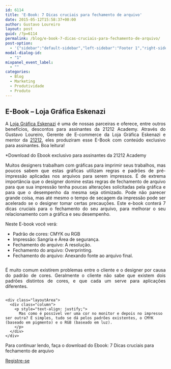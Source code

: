 ```yaml
---
id: 6114
title: 'E-Book: 7 Dicas cruciais para fechamento de arquivo'
date: 2015-05-12T15:58:37+00:00
author: Gustavo Loureiro
layout: post
guid: /?p=6114
permalink: /blog/e-book-7-dicas-cruciais-para-fechamento-de-arquivo/
post-option:
  - '{"sidebar":"default-sidebar","left-sidebar":"Footer 1","right-sidebar":"Footer 1","page-title":"","page-caption":""}'
modal-dialog-id:
  - "1"
mixpanel_event_label:
  - ""
categories:
  - Blog
  - Marketing
  - Produtividade
  - Produto
---
```

<h2 class="p1" style="text-align: justify;">
  E-Book &#8211; Loja Gráfica Eskenazi
</h2>

<p class="p1" style="text-align: justify;">
  A <a href="https://www.lojagraficaeskenazi.com.br/category">Loja Gráfica Eskenazi</a> é uma de nossas parceiras e oferece, entre outros benefícios, descontos para assinantes da 21212 Academy. Através do Gustavo Loureiro, Gerente de E-commerce da Loja Gráfica Eskenazi e mentor da <a href="http://21212.com">21212</a>, eles produziram esse E-Book com conteúdo exclusivo para assinantes. Boa leitura!
</p>

<p class="p1" style="text-align: justify;">
  *Download do Ebook exclusivo para assinantes da 21212 Academy
</p>

<p class="p1" style="text-align: justify;">
  Muitos designers trabalham com gráficas para imprimir seus trabalhos, mas poucos sabem que estas gráficas utilizam regras e padrões de pré-impressão aplicadas nos arquivos para serem impressos. É de extrema importância que o designer domine estas regras de fechamento de arquivo para que sua impressão tenha poucas alterações solicitadas pela gráfica e para que o desempenho da mesma seja otimizado. Pode não parecer grande coisa, mas até mesmo o tempo de secagem da impressão pode ser acelerado se o designer tomar certas precauções. Este e-book conterá 7 dicas cruciais para o fechamento do seu arquivo, para melhorar o seu relacionamento com a gráfica e seu desempenho.
</p>

<p class="p1" style="text-align: justify;">
  <span class="s1">Neste E-book você verá:</span>
</p>

<ul class="ul1" style="text-align: justify;">
  <li class="li1">
    <span class="s1">Padrão de cores: CMYK ou RGB</span>
  </li>
  <li class="li1">
    <span class="s1">Impressão: Sangria e Área de segurança.</span>
  </li>
  <li class="li1">
    <span class="s1">Fechamento do arquivo: A resolução.</span>
  </li>
  <li class="li1">
    <span class="s1">Fechamento do arquivo: Overprinting.</span>
  </li>
  <li class="li1">
    <span class="s1">Fechamento do arquivo: Anexando fonte ao arquivo final.</span>
  </li>
</ul>

<div class="page" title="Page 4">
  <div class="section">
    <div class="layoutArea" style="text-align: justify;">
      <div class="column">
        <p>
          É muito comum existirem problemas entre o cliente e o designer por causa do padrão de cores. Geralmente o cliente não sabe que existem dois padrões distintos de cores, e que cada um serve para aplicações diferentes.
        </p>
      </div>
    </div>

    <div class="layoutArea">
      <div class="column">
        <p style="text-align: justify;">
          Mas como é possível ver uma cor no monitor e depois no impresso ser outra? É simples, tudo se dá pelos padrões existentes, o CMYK (baseado em pigmento) e o RGB (baseado em luz).
        </p>
      </div>
    </div>
  </div>
</div>

Para continuar lendo, faça o download do Ebook: 7 Dicas cruciais para fechamento de arquivo

<div class="gdlr-course-button" >
  <a  href='/wp-content/uploads/2015/05/ebook-final.pdf'>Registre-se</a>
</div>

&nbsp;